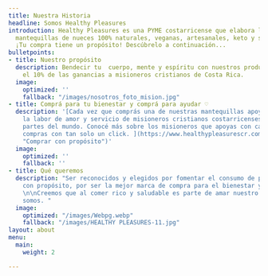 ```yaml
---
title: Nuestra Historia
headline: Somos Healthy Pleasures
introduction: Healthy Pleasures es una PYME costarricense que elabora las mejores
  mantequillas de nueces 100% naturales, veganas, artesanales, keto y sin azúcar.
  ¡Tu compra tiene un propósito! Descúbrelo a continuación...
bulletpoints:
- title: Nuestro propósito
  description: Bendecir tu  cuerpo, mente y espíritu con nuestros productos y donar
    el 10% de las ganancias a misioneros cristianos de Costa Rica.
  image:
    optimized: ''
    fallback: "/images/nosotros_foto_mision.jpg"
- title: Comprá para tu bienestar y comprá para ayudar ♡
  description: '[Cada vez que comprás una de nuestras mantequillas apoyas económicamente
    la labor de amor y servicio de misioneros cristianos costarricenses en diferentes
    partes del mundo. Conocé más sobre los misioneros que apoyas con cada una de tus
    compras con tan solo un click. ](https://www.healthypleasurescr.com/posts/comprar-con-prop%C3%B3sito/
    "Comprar con propósito")'
  image:
    optimized: ''
    fallback: ''
- title: Qué queremos
  description: "Ser reconocidos y elegidos por fomentar el consumo de productos alimenticios
    con propósito, por ser la mejor marca de compra para el bienestar y para ayudar.
    \n\nCreemos que al comer rico y saludable es parte de amar nuestro cuerpo y quienes
    somos. "
  image:
    optimized: "/images/Webpg.webp"
    fallback: "/images/HEALTHY PLEASURES-11.jpg"
layout: about
menu:
  main:
    weight: 2

---
```

